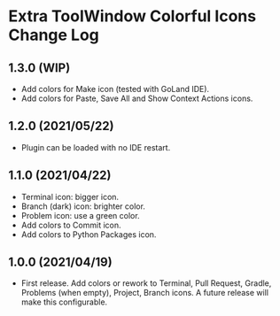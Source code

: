 # Extra ToolWindow Colorful Icons Change Log

## 1.3.0 (WIP)
* Add colors for Make icon (tested with GoLand IDE).
* Add colors for Paste, Save All and Show Context Actions icons. 

## 1.2.0 (2021/05/22)
* Plugin can be loaded with no IDE restart.

## 1.1.0 (2021/04/22)
* Terminal icon: bigger icon.
* Branch (dark) icon: brighter color.
* Problem icon: use a green color.
* Add colors to Commit icon.
* Add colors to Python Packages icon.

## 1.0.0 (2021/04/19)
* First release. Add colors or rework to Terminal, Pull Request, Gradle, Problems (when empty), Project, Branch icons. A future release will make this configurable.
